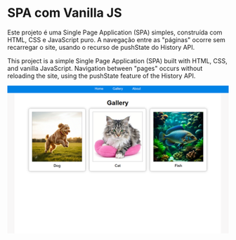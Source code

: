 # SPA com Vanilla JS

Este projeto é uma Single Page Application (SPA) simples, construída com HTML, CSS e JavaScript puro. A navegação entre as "páginas" ocorre sem recarregar o site, usando o recurso de pushState do History API.

This project is a simple Single Page Application (SPA) built with HTML, CSS, and vanilla JavaScript. Navigation between "pages" occurs without reloading the site, using the pushState feature of the History API.

![Project Preview](preview.png)

